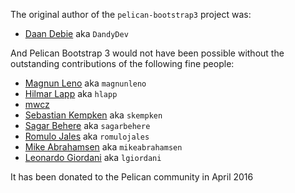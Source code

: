 The original author of the `pelican-bootstrap3` project was:

- [Daan Debie](https://github.com/DandyDev) aka `DandyDev`

And Pelican Bootstrap 3 would not have been possible without the outstanding contributions of the following fine people:

- [Magnun Leno](https://github.com/magnunleno) aka `magnunleno`
- [Hilmar Lapp](https://github.com/hlapp) aka `hlapp`
- [mwcz](https://github.com/mwcz)
- [Sebastian Kempken](https://github.com/skempken) aka `skempken`
- [Sagar Behere](https://github.com/sagarbehere) aka `sagarbehere`
- [Romulo Jales](https://github.com/romulojales) aka `romulojales`
- [Mike Abrahamsen](https://github.com/mikeabrahamsen) aka `mikeabrahamsen`
- [Leonardo Giordani](https://github.com/lgiordani) aka `lgiordani`

It has been donated to the Pelican community in April 2016